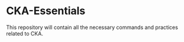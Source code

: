 # CKA-Essentials

This repository will contain all the necessary commands and practices related to CKA.
